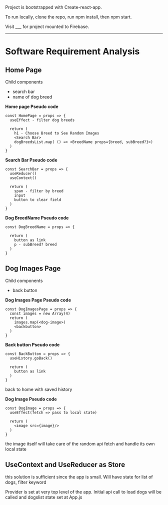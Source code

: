 Project is bootstrapped with Create-react-app.

To run locally, clone the repo, run npm install, then npm start.

Visit ___ for project mounted to Firebase.

---

# Software Requirement Analysis

## Home Page

Child components

- search bar
- name of dog breed 

**Home page Pseudo code**
```
const HomePage = props => {
  useEffect - filter dog breeds

  return (
    h1 - Choose Breed to See Random Images
    <Search Bar>
    dogBreedsList.map( () => <BreedName props={breed, subBreed?}>)
  )
}
```

**Search Bar Pseudo code**
```
const SearchBar = props => {
  useReducer()
  useContext()

  return (
    span - filter by breed
    input
    button to clear field
  )
}
```

**Dog BreedName Pseudo code**
```
const DogBreedName = props => {

  return (
    button as link
    p - subBreed? breed
  )
}
```

## Dog Images Page

Child components

- back button


**Dog Images Page Pseudo code**
```
const DogImagesPage = props => {
  const images = new Array(4)
  return (
    images.map(<dog-image>)
    <backbutton>
  )
}
```


**Back button Pseudo code**
```
const BackButton = props => {
  useHistory.goBack()

  return (
    button as link 
  )
}
```
back to home with saved history


**Dog Image Pseudo code**
```
const DogImage = props => {
  useEffect(fetch => pass to local state)

  return (
    <image src={image}/>
  )
}
```
the image itself will take care of the random api fetch and handle its own local state

## UseContext and UseReducer as Store

this solution is sufficient since the app is small.
Will have state for list of dogs, filter keyword

Provider is set at very top level of the app. Initial api call to load dogs will be called and dogslist state set at App.js